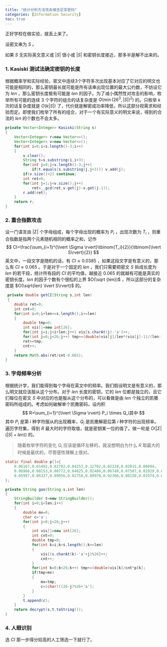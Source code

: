 ```yaml
---
title: "统计分析方法攻击维吉尼亚密码"
categories: [Information Security]
toc: true
---
```




正好学校在做实验，就丢上来了。

设密文串为 $S$ 。

如果 $S$ 无实际英文意义或 $\lvert S \rvert$ 很小或 $\lvert S \rvert$ 和密钥长度接近，那多半是解不出来的。

### 1. Kasiski 测试法确定密钥的长度 

根据概率学和实际经验，密文中连续3个字符多次出现基本对应了它对应的明文也可能是相同的，那么密钥最长就可能是所有该串出现位置的最大公约数，不妨设它为 $len$ ，那么密钥长度极有可能是  $len$ 的因子。为了减小偶然性对攻击的影响，枚举所有可能的连续 $3$ 个字符的组合的话复杂度是 $O(\min(26^3,\lvert S\rvert)^2)$ 的。只枚举 $k$ 次的话复杂度就是 $O(k\lvert S\rvert)$ 了，代价就是解密成功率降低，所以这部分视需求和经验而定。即使我们枚举了所有的组合，对于一个有实际意义的明文来说，得到的合法的 $len$ 的个数也不会太多。

```java
private Vector<Integer> Kasiski(String s)
{
    Vector<Integer> r=new Vector<>();
    Vector<Integer> v=new Vector<>();
    for(int i=0;i<s.length()-3;i++)
    {
        v.clear();
        String t=s.substring(i,i+3);
        for(int j=0;j<s.length()-3;j++)
            if(t.equals(s.substring(j,j+3))) v.add(j);
        if(v.size()<2) continue;
        int ret=0;
        for(int j=1;j<v.size();j++)
            ret=__gcd(ret,v.get(j)-v.get(j-1));
		r.add(ret);
    }
    return r;
}
```



### 2. 重合指数攻击

设一门语言由 $\lvert \Sigma \rvert$ 个字母组成，每个字母出现的概率为 $P_i$ ，出现次数为 $T_i$ ，则重合指数是指两个元素随机相同的概率之和，记作
$$
CI=\frac{\sum_{i=1}^{\lvert \Sigma \rvert}\tbinom{T_i}{2}}{\tbinom{\lvert S\rvert}{2}}
$$
英文中，一段文字是随机的话，有 $CI \approx 0.0385$ ，如果这段文字是有意义的，那么有 $CI \approx 0.065$ 。于是对于一个固定的 $len$ ，我们只需要把密文 $S$ 拆成长度为 $len$ 的若干段，统计所有段的 $CI$ 的平均值，越接近 $0.065$ 的就越有可能是真实的密钥长度。$len$ 的因子个数有个很松的上界 $O(\sqrt {len})$ ，所以这部分的复杂度是 $O(\sqrt{len} \lvert S\rvert)$ 的。 

```java
 private double getCI(String s,int len)
 {
    double ret=0;
    int cnt=0;
    for(int i=0;i+len<=s.length();i+=len)
    {
        double tmp=0;
        int vis[]=new int[26];
        for(int j=i;j<i+len;j++) vis[s.charAt(j)-'a']++;
        for(int j=0;j<26;j++) tmp+=(double)vis[j]/len*(vis[j]-1)/(len-1);
        ret+=tmp;
        cnt++;
    }
    return Math.abs(ret/cnt-0.065);
}
```



### 3. 字母频率分析

根据统计学，我们能得到每个字母在英文中的频率。我们假设明文是有意义的，那么明文就应该服从这个分布。对于 $len$ 长度的密钥，它的 $len$ 位都是独立的，且它们每位在密文 $S$ 中对应的也是服从这个分布的，可以看做是由 $len$ 个独立的凯撒密码所组成的。考虑如何破解单个凯撒密码，设内积
$$
R=\sum_{i=1}^{\lvert \Sigma \rvert} P_i \times Q_i其中
$$
其中 $P_i$ 是第 $i$ 种字符服从的出现概率，$Q_i$ 是凯撒解密后第 $i$ 种字符的出现频率。遍历字符集，得到 $R$ 最大时的字符取值，就是密钥某一位的值了。做一轮是 $O(\lvert \Sigma \rvert (\lvert S \rvert + len))$ 的。

> 随着枚举字符的变化 $Q_i$ 应该是循环左移的，我没想明白为什么 $R$ 取最大的时候是最优的，尽管感性理解上很对。

```java
static final double p[]={
    0.08167,0.01492,0.02782,0.04253,0.12702,0.02228,0.02015,0.06094,
    0.06966,0.00153,0.00772,0.04025,0.02406,0.06749,0.07507,0.01929,0.00095,
    0.05987,0.06327,0.09056,0.02758,0.00978,0.02360,0.00150,0.01974,0.00074
};

private String gao(String s,int len)
{
    StringBuilder t=new StringBuilder();
    for(int i=0;i<len;i++)
    {
        double mx=0;
        char c='a';
        for(int j=0;j<26;j++)
        {
            int vis[]=new int[26];
            int cnt=0;
            double tmp=0;
            for(int k=i;k<s.length();k+=len)
            {
                vis[(s.charAt(k)-'a'+j)%26]++;
                cnt++;
            }
            for(int k=0;k<26;k++) tmp+=(double)vis[k]/cnt*p[k];
            if(tmp>mx)
            {
                mx=tmp;
                c=(char)((26-j)%26+'a');
            }
        }
        t.append(c);
    }
    return decrypt(s,t.toString());
}
```



### 4. 人眼识别

选 $CI$ 那一步得分较高的人工筛选一下就行了。

